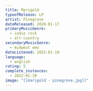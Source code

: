 ```yaml
---
title: Marigold
typeofRelease: LP
artist: Pinegrove
dateReleased: 2020-01-17
primaryMusicGenre:
  - indie rock
  - alt-country
secondaryMusicGenre:
  - midwest emo
dateListened: 2022-01-19
language:
  - english
rating: 5
complete_instances:
  - 2022-01-19
image: "[[marigold - pinegrove.jpg]]"
---
```

